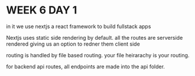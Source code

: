 

<h1>WEEK 6 DAY 1</h1>

in it we use nextjs a react framework to build fullstack apps

Nextjs uses static side rendering by default.
all the routes are serverside rendered giving us an option to redner them client side



routing is handled by file based routing. your file heirarachy is your routing.

for backend api routes, all endpoints are made into the api folder.